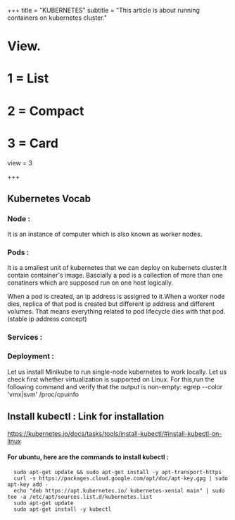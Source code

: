 +++
title = "KUBERNETES"
subtitle = "This article is about running containers on kubernetes cluster."


# View.
#   1 = List
#   2 = Compact
#   3 = Card
view = 3

+++

## Kubernetes Vocab

### Node :

It is an instance of computer which is also known as worker nodes.

### Pods :

It is a smallest unit of kubernetes that we can deploy on kubernets cluster.It contain container's image.
Bascially a pod is a collection of more than one conatiners which are supposed run on one host logically.

When a pod is created, an ip address is assigned to it.When a worker node dies, replica of that pod is created but different ip address and different volumes. That means everything related to pod lifecycle dies with that pod.(stable ip address concept)

### Services :

### Deployment :

Let us install Minikube to run single-node kubernetes to work locally.
Let us check first whether virtualization is supported on Linux. For this,run the following command and verify that the output is non-empty:
egrep --color 'vmx|svm' /proc/cpuinfo

## Install kubectl : Link for installation

https://kubernetes.io/docs/tasks/tools/install-kubectl/#install-kubectl-on-linux

#### For ubuntu, here are the commands to install kubectl :

      sudo apt-get update && sudo apt-get install -y apt-transport-https
      curl -s https://packages.cloud.google.com/apt/doc/apt-key.gpg | sudo apt-key add -
      echo "deb https://apt.kubernetes.io/ kubernetes-xenial main" | sudo tee -a /etc/apt/sources.list.d/kubernetes.list
      sudo apt-get update
      sudo apt-get install -y kubectl
